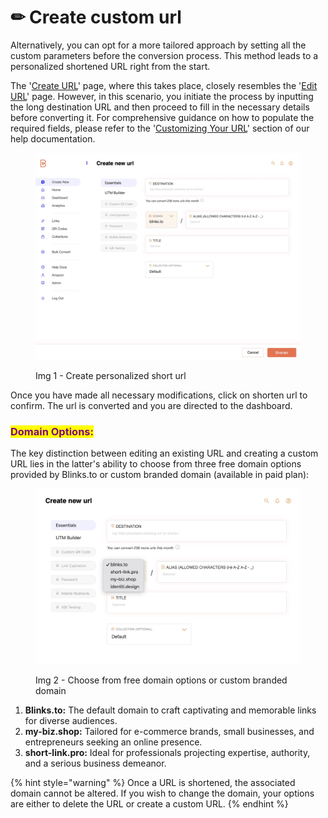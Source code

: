 # ✏ Create custom url

Alternatively, you can opt for a more tailored approach by setting all the custom parameters before the conversion process. This method leads to a personalized shortened URL right from the start.

The '[Create URL](https://blinks.to/create\_url)' page, where this takes place, closely resembles the '[Edit URL](https://blinks.to/edit\_url)' page. However, in this scenario, you initiate the process by inputting the long destination URL and then proceed to fill in the necessary details before converting it. For comprehensive guidance on how to populate the required fields, please refer to the '[Customizing Your URL](customize-a-shortened-url.md)' section of our help documentation.

<figure><img src="../.gitbook/assets/create custom url.jpg" alt=""><figcaption><p>Img 1 - Create personalized short url</p></figcaption></figure>

Once you have made all necessary modifications, click on shorten url to confirm. The url is converted and you are directed to the dashboard.

### <mark style="color:purple;">Domain Options:</mark>

The key distinction between editing an existing URL and creating a custom URL lies in the latter's ability to choose from three free domain options provided by Blinks.to or custom branded domain (available in paid plan):

<figure><img src="../.gitbook/assets/create custom url - custom domain.jpg" alt=""><figcaption><p>Img 2 - Choose from free domain options or custom branded domain</p></figcaption></figure>

1. **Blinks.to:** The default domain to craft captivating and memorable links for diverse audiences.
2. **my-biz.shop:** Tailored for e-commerce brands, small businesses, and entrepreneurs seeking an online presence.
3. **short-link.pro:** Ideal for professionals projecting expertise, authority, and a serious business demeanor.&#x20;

{% hint style="warning" %}
Once a URL is shortened, the associated domain cannot be altered. If you wish to change the domain, your options are either to delete the URL or create a custom URL.
{% endhint %}
